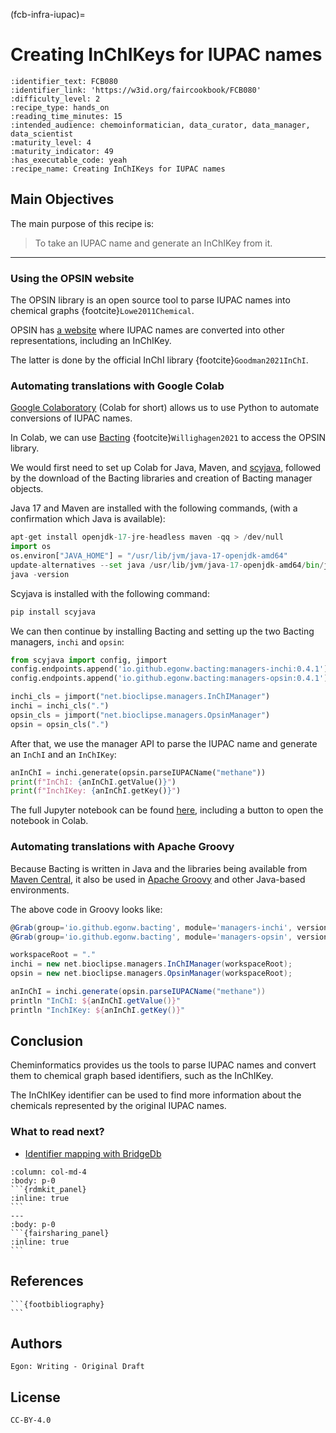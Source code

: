 (fcb-infra-iupac)=
# Creating InChIKeys for IUPAC names



````{panels_fairplus}
:identifier_text: FCB080
:identifier_link: 'https://w3id.org/faircookbook/FCB080'
:difficulty_level: 2
:recipe_type: hands_on
:reading_time_minutes: 15
:intended_audience: chemoinformatician, data_curator, data_manager, data_scientist  
:maturity_level: 4
:maturity_indicator: 49
:has_executable_code: yeah
:recipe_name: Creating InChIKeys for IUPAC names
```` 

## Main Objectives

The main purpose of this recipe is:

> To take an IUPAC name and generate an InChIKey from it.

---

### Using the OPSIN website

The OPSIN library is an open source tool to parse IUPAC names into chemical graphs {footcite}`Lowe2011Chemical`.

OPSIN has [a website](https://opsin.ch.cam.ac.uk/) where IUPAC names are converted into other representations, including an InChIKey.

The latter is done by the official InChI library {footcite}`Goodman2021InChI`.

### Automating translations with Google Colab

[Google Colaboratory](https://colab.research.google.com/) (Colab for short) allows us to use Python to automate conversions of IUPAC names.

In Colab, we can use [Bacting](https://github.com/egonw/bacting) {footcite}`Willighagen2021`
to access the OPSIN library. 

We would first need to set up Colab for Java, Maven, and [scyjava](https://pypi.org/project/scyjava/), followed
by the download of the Bacting libraries and creation of Bacting manager objects.

Java 17 and Maven are installed with the following commands, (with a confirmation which Java is available):

```python
apt-get install openjdk-17-jre-headless maven -qq > /dev/null
import os
os.environ["JAVA_HOME"] = "/usr/lib/jvm/java-17-openjdk-amd64"
update-alternatives --set java /usr/lib/jvm/java-17-openjdk-amd64/bin/java
java -version
```

Scyjava is installed with the following command:

```python
pip install scyjava
```

We can then continue by installing Bacting and setting up the two Bacting managers, `inchi` and `opsin`:

```python
from scyjava import config, jimport
config.endpoints.append('io.github.egonw.bacting:managers-inchi:0.4.1')
config.endpoints.append('io.github.egonw.bacting:managers-opsin:0.4.1')

inchi_cls = jimport("net.bioclipse.managers.InChIManager")
inchi = inchi_cls(".")
opsin_cls = jimport("net.bioclipse.managers.OpsinManager")
opsin = opsin_cls(".")
```

After that, we use the manager API to parse the IUPAC name and generate an `InChI` and an `InChIKey`:

```python
anInChI = inchi.generate(opsin.parseIUPACName("methane"))
print(f"InChI: {anInChI.getValue()}")
print(f"InchIKey: {anInChI.getKey()}")
```

The full Jupyter notebook can be found [here](https://gist.github.com/egonw/e4c788437a827407457deb764ce8eb93),
including a button to open the notebook in Colab.

### Automating translations with Apache Groovy

Because Bacting is written in Java and the libraries being available from
[Maven Central](https://search.maven.org/), it also be used in
[Apache Groovy](http://www.groovy-lang.org/) and other Java-based environments.

The above code in Groovy looks like:

```groovy
@Grab(group='io.github.egonw.bacting', module='managers-inchi', version='0.4.1')
@Grab(group='io.github.egonw.bacting', module='managers-opsin', version='0.4.1')

workspaceRoot = "."
inchi = new net.bioclipse.managers.InChIManager(workspaceRoot);
opsin = new net.bioclipse.managers.OpsinManager(workspaceRoot);

anInChI = inchi.generate(opsin.parseIUPACName("methane"))
println "InChI: ${anInChI.getValue()}"
println "InchIKey: ${anInChI.getKey()}"
```

## Conclusion

Cheminformatics provides us the tools to parse IUPAC names and convert them to
chemical graph based identifiers, such as the InChIKey.

The InChIKey identifier can be used to find more information about the chemicals represented by the
original IUPAC names.

### What to read next?

* [Identifier mapping with BridgeDb](https://w3id.org/faircookbook/FCB017)

````{panels}
:column: col-md-4
:body: p-0
```{rdmkit_panel}
:inline: true
```
---
:body: p-0
```{fairsharing_panel}
:inline: true
```
````

## References

````{dropdown} **References**
```{footbibliography}
```
````

## Authors

````{authors_fairplus}
Egon: Writing - Original Draft
````


## License

````{license_fairplus}
CC-BY-4.0
````

